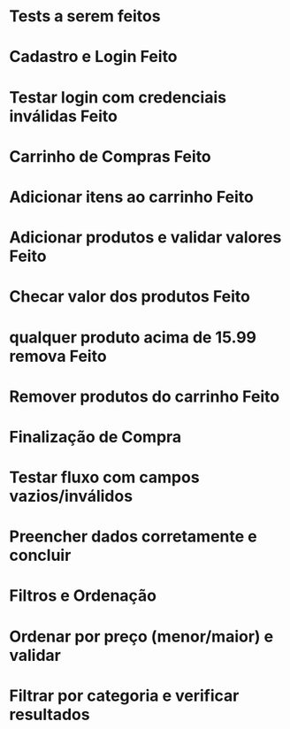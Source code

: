 # Tests a serem feitos

# Cadastro e Login Feito

# Testar login com credenciais inválidas Feito

# Carrinho de Compras Feito

# Adicionar itens ao carrinho Feito

# Adicionar produtos e validar valores Feito

# Checar valor dos produtos  Feito

# qualquer produto acima de 15.99 remova Feito

# Remover produtos do carrinho Feito

# Finalização de Compra

# Testar fluxo com campos vazios/inválidos

# Preencher dados corretamente e concluir

# Filtros e Ordenação

# Ordenar por preço (menor/maior) e validar

# Filtrar por categoria e verificar resultados
